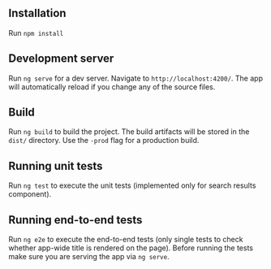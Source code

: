 
## Installation

Run `npm install`

## Development server
Run `ng serve` for a dev server. Navigate to `http://localhost:4200/`. The app will automatically reload if you change any of the source files.

## Build

Run `ng build` to build the project. The build artifacts will be stored in the `dist/` directory. Use the `-prod` flag for a production build.

## Running unit tests

Run `ng test` to execute the unit tests (implemented only for search results component).

## Running end-to-end tests

Run `ng e2e` to execute the end-to-end tests (only single tests to check whether app-wide title is rendered on the page).
Before running the tests make sure you are serving the app via `ng serve`.